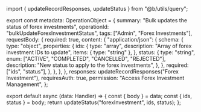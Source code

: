 import { updateRecordResponses, updateStatus } from "@b/utils/query";

export const metadata: OperationObject = {
  summary: "Bulk updates the status of forex investments",
  operationId: "bulkUpdateForexInvestmentStatus",
  tags: ["Admin", "Forex Investments"],
  requestBody: {
    required: true,
    content: {
      "application/json": {
        schema: {
          type: "object",
          properties: {
            ids: {
              type: "array",
              description: "Array of forex investment IDs to update",
              items: { type: "string" },
            },
            status: {
              type: "string",
              enum: ["ACTIVE", "COMPLETED", "CANCELLED", "REJECTED"],
              description: "New status to apply to the forex investments",
            },
          },
          required: ["ids", "status"],
        },
      },
    },
  },
  responses: updateRecordResponses("Forex Investment"),
  requiresAuth: true,
  permission: "Access Forex Investment Management",
};

export default async (data: Handler) => {
  const { body } = data;
  const { ids, status } = body;
  return updateStatus("forexInvestment", ids, status);
};
